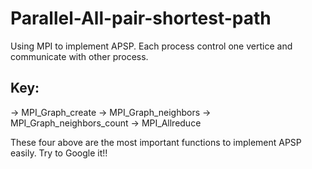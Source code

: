 # Parallel-All-pair-shortest-path
Using MPI to implement APSP. 
Each process control one vertice and communicate with other process.

## Key:

-> MPI_Graph_create
-> MPI_Graph_neighbors 
-> MPI_Graph_neighbors_count
-> MPI_Allreduce

These four above are the most important functions to implement APSP easily.
Try to Google it!!

